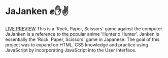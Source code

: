 # JaJanken ✊✋✌
[LIVE PREVIEW](https://radiant-chebakia-12686f.netlify.app/)
This is a 'Rock, Paper, Scissors' game against the computer. JaJanken is a reference to the popular anime 'Hunter x Hunter'. Janken is essentially the 'Rock, Paper, Scissors' game in Japanese. The goal of this project was to expand on HTML, CSS knowledge and practice using JavaScript by incorporating JavaScript into the User Interface.
